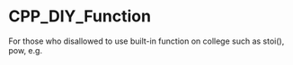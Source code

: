 # CPP_DIY_Function
For those who disallowed to use built-in function on college such as stoi(), pow, e.g.
